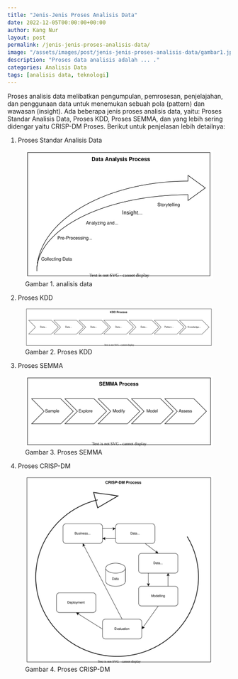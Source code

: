```yaml
---
title: "Jenis-Jenis Proses Analisis Data"
date: 2022-12-05T00:00:00+00:00
author: Kang Nur
layout: post
permalink: /jenis-jenis-proses-analisis-data/
image: "/assets/images/post/jenis-jenis-proses-analisis-data/gambar1.jpg"
description: "Proses data analisis adalah ... ."
categories: Analisis Data
tags: [analisis data, teknologi]
---
```

Proses analisis data melibatkan pengumpulan, pemrosesan, penjelajahan, dan penggunaan data untuk menemukan sebuah pola (pattern) dan wawasan (insight). Ada beberapa jenis proses analisis data, yaitu: Proses Standar Analisis Data, Proses KDD, Proses SEMMA, dan yang lebih sering didengar yaitu CRISP-DM Proses. Berikut untuk penjelasan lebih detailnya:

1. Proses Standar Analisis Data

<figure>
<center><img src="/assets/images/post/jenis-jenis-proses-analisis-data/gambar2.svg"></center>
<figcaption>Gambar 1. analisis data</figcaption>
</figure>

2. Proses KDD

<figure>
<center><img src="/assets/images/post/jenis-jenis-proses-analisis-data/gambar3.svg"></center>
<figcaption>Gambar 2. Proses KDD</figcaption>
</figure>

3. Proses SEMMA

<figure>
<center><img src="/assets/images/post/jenis-jenis-proses-analisis-data/gambar4.svg"></center>
<figcaption>Gambar 3. Proses SEMMA</figcaption>
</figure>

4. Proses CRISP-DM

<figure>
<center><img src="/assets/images/post/jenis-jenis-proses-analisis-data/gambar5.svg"></center>
<figcaption>Gambar 4. Proses CRISP-DM</figcaption>
</figure>
